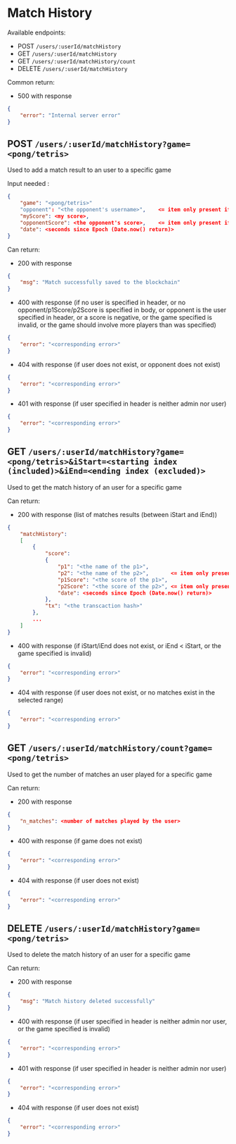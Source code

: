 # Match History

Available endpoints:
- POST `/users/:userId/matchHistory`
- GET `/users/:userId/matchHistory`
- GET `/users/:userId/matchHistory/count`
- DELETE `/users/:userId/matchHistory`

Common return:
- 500 with response 
```json
{
	"error": "Internal server error"
}
```

## POST `/users/:userId/matchHistory?game=<pong/tetris>`

Used to add a match result to an user to a specific game

Input needed :
```json
{
	"game": "<pong/tetris>"
	"opponent": "<the opponent's username>",	<= item only present if the match involved 2 players
	"myScore": <my score>,
	"opponentScore": <the opponent's score>,	<= item only present if the match involved 2 players
	"date": <seconds since Epoch (Date.now() return)>
}
```

Can return:
- 200 with response
```json
{
	"msg": "Match successfully saved to the blockchain"
}
```
- 400 with response (if no user is specified in header, or no opponent/p1Score/p2Score is specified in body, or opponent is the user specified in header, or a score is negative, or the game specified is invalid, or the game should involve more players than was specified)
```json
{
	"error": "<corresponding error>"
}
```
- 404 with response (if user does not exist, or opponent does not exist)
```json
{
	"error": "<corresponding error>"
}
```
- 401 with response (if user specified in header is neither admin nor user)
```json
{
	"error": "<corresponding error>"
}
```

## GET `/users/:userId/matchHistory?game=<pong/tetris>&iStart=<starting index (included)>&iEnd=<ending index (excluded)>`

Used to get the match history of an user for a specific game

Can return:
- 200 with response (list of matches results (between iStart and iEnd))
```json
{
	"matchHistory":
	[
		{
			"score":
			{
				"p1": "<the name of the p1>",
				"p2": "<the name of the p2>",		<= item only present if the match involved 2 players
				"p1Score": "<the score of the p1>",
				"p2Score": "<the score of the p2>",	<= item only present if the match involved 2 players
				"date": <seconds since Epoch (Date.now() return)>
			},
			"tx": "<the transcaction hash>"
		},
		...
	]
}
```
- 400 with response (if iStart/iEnd does not exist, or iEnd < iStart, or the game specified is invalid)
```json
{
	"error": "<corresponding error>"
}
```
- 404 with response (if user does not exist, or no matches exist in the selected range)
```json
{
	"error": "<corresponding error>"
}
```

## GET `/users/:userId/matchHistory/count?game=<pong/tetris>`

Used to get the number of matches an user played for a specific game

Can return:
- 200 with response
```json
{
	"n_matches": <number of matches played by the user>
}
```
- 400 with response (if game does not exist)
```json
{
	"error": "<corresponding error>"
}
```
- 404 with response (if user does not exist)
```json
{
	"error": "<corresponding error>"
}
```

## DELETE `/users/:userId/matchHistory?game=<pong/tetris>`

Used to delete the match history of an user for a specific game

Can return:
- 200 with response
```json
{
	"msg": "Match history deleted successfully"
}
```
- 400 with response (if user specified in header is neither admin nor user, or the game specified is invalid)
```json
{
	"error": "<corresponding error>"
}
```
- 401 with response (if user specified in header is neither admin nor user)
```json
{
	"error": "<corresponding error>"
}
```
- 404 with response (if user does not exist)
```json
{
	"error": "<corresponding error>"
}
```
